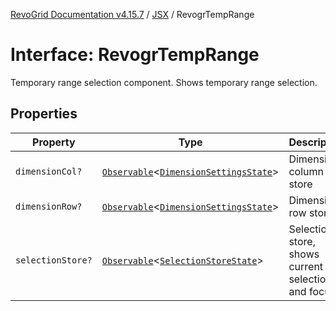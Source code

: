 [RevoGrid Documentation v4.15.7](README.md) / [JSX](Namespace.JSX.md) / RevogrTempRange

# Interface: RevogrTempRange

Temporary range selection component. Shows temporary range selection.

## Properties

| Property | Type | Description | Defined in |
| ------ | ------ | ------ | ------ |
| `dimensionCol?` | [`Observable`](TypeAlias.Observable.md)\<[`DimensionSettingsState`](Interface.DimensionSettingsState.md)\> | Dimension column store | [src/components.d.ts:2288](https://github.com/revolist/revogrid/blob/4b66617ba213e84ecc08d523780ce49415de163a/src/components.d.ts#L2288) |
| `dimensionRow?` | [`Observable`](TypeAlias.Observable.md)\<[`DimensionSettingsState`](Interface.DimensionSettingsState.md)\> | Dimension row store | [src/components.d.ts:2292](https://github.com/revolist/revogrid/blob/4b66617ba213e84ecc08d523780ce49415de163a/src/components.d.ts#L2292) |
| `selectionStore?` | [`Observable`](TypeAlias.Observable.md)\<[`SelectionStoreState`](TypeAlias.SelectionStoreState.md)\> | Selection store, shows current selection and focus | [src/components.d.ts:2296](https://github.com/revolist/revogrid/blob/4b66617ba213e84ecc08d523780ce49415de163a/src/components.d.ts#L2296) |
